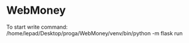 # WebMoney
To start write command:
/home/lepad/Desktop/proga/WebMoney/venv/bin/python -m flask run 

